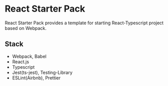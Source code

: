 # React Starter Pack

React Starter Pack provides a template for starting React-Typescript project based on Webpack.

## Stack

- Webpack, Babel
- React.js
- Typescript
- Jest(ts-jest), Testing-Library
- ESLint(Airbnb), Prettier
